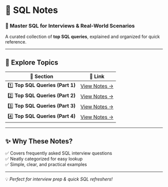 

# 📘 SQL Notes  

### 🚀 Master SQL for Interviews & Real-World Scenarios  

A curated collection of **top SQL queries**, explained and organized for quick reference.  

---



## 📂 Explore Topics  


| 🔢 Section | 📄 Link |
|------------|---------|
| 1️⃣ **Top SQL Queries (Part 1)** | [View Notes →](TOP_SQL_QUERIES_1.md) |
| 2️⃣ **Top SQL Queries (Part 2)** | [View Notes →](TOP_SQL_QUERIES_2.md) |
| 3️⃣ **Top SQL Queries (Part 3)** | [View Notes →](TOP_SQL_QUERIES_3.md) |
| 4️⃣ **Top SQL Queries (Part 4)** | [View Notes →](TOP_SQL_QUERIES_4.md) |

---

## ✨ Why These Notes?  
✅ Covers frequently asked SQL interview questions  
✅ Neatly categorized for easy lookup  
✅ Simple, clear, and practical examples  

---



💡 *Perfect for interview prep & quick SQL refreshers!*  


